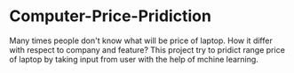 # Computer-Price-Pridiction
Many times people don't know what will be price of laptop.
How it differ with respect to company and feature?
This project try to pridict range price of laptop by taking input from user
with the help of mchine learning.
